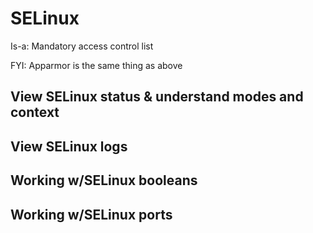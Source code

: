 # SELinux

Is-a: Mandatory access control list  

FYI: Apparmor is the same thing as above  

## View SELinux status & understand modes and context

## View SELinux logs

## Working w/SELinux booleans

## Working w/SELinux ports

